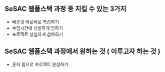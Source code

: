 ## SeSAC 웹풀스택 과정 중 지킬 수 있는 3가지
- 배운것 바로바로 복습하기
- 수업시간에 성실하게 임하기
- 프로젝트 성실하게 참여하기

## SeSAC 웹풀스택 과정에서 원하는 것 ( 이루고자 하는 것 )
- 혼자 힘으로 프로젝트 완성하기
